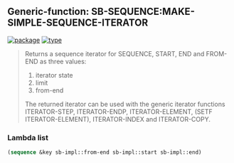 ## Generic-function: SB-SEQUENCE:MAKE-SIMPLE-SEQUENCE-ITERATOR
[![package](https://img.shields.io/badge/Package-SB--SEQUENCE-5f9ea0.svg?style=social&colorA=999999)](../) [![type](https://img.shields.io/badge/Type-Generic--Function-5f9ea0.svg?style=social&colorA=999999)](../#generic-function) 

> Returns a sequence iterator for SEQUENCE, START, END and FROM-END
> as three values:
> 
> 1. iterator state
> 2. limit
> 3. from-end
> 
> The returned iterator can be used with the generic iterator
> functions ITERATOR-STEP, ITERATOR-ENDP, ITERATOR-ELEMENT, (SETF
> ITERATOR-ELEMENT), ITERATOR-INDEX and ITERATOR-COPY.

### Lambda list
```cl
(sequence &key sb-impl::from-end sb-impl::start sb-impl::end)
```
